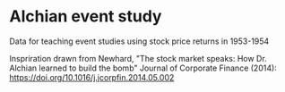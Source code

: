 # Alchian event study
Data for teaching event studies using stock price returns in 1953-1954

Inspriration drawn from Newhard, "The stock market speaks: How Dr. Alchian learned to build the bomb" Journal of Corporate Finance (2014): https://doi.org/10.1016/j.jcorpfin.2014.05.002

